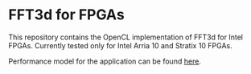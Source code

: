 # FFT3d for FPGAs

This repository contains the OpenCL implementation of FFT3d for Intel FPGAs. Currently tested only for Intel Arria 10 and Stratix 10 FPGAs.

Performance model for the application can be found [here](docs/README.md).